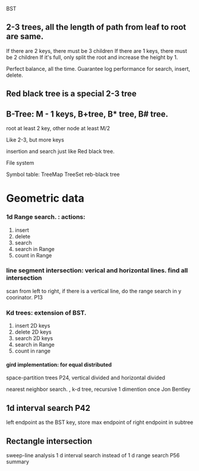 BST

## 2-3 trees, all the length of path from leaf to root are same.
If there are 2 keys, there must be 3 children
If there are 1 keys, there must be 2 children
If it's full, only split the root and increase the height by 1.

Perfect balance, all the time.
Guarantee log performance for search, insert, delete.

## Red black tree is a special 2-3 tree

## B-Tree: M - 1 keys, B+tree, B* tree, B# tree.

root at least 2 key, other node at least M/2

Like 2-3, but more keys

insertion and search just like Red black tree.

File system

Symbol table: TreeMap TreeSet reb-black tree

# Geometric data

### 1d Range search. : actions:
1. insert
2. delete
3. search
4. search in Range
5. count in Range

### line segment intersection: verical and horizontal lines. find all intersection
scan from left to right, if there is a vertical line, do the range search in y coorinator. P13

### Kd trees: extension of BST.
1. insert 2D keys
2. delete 2D keys
3. search 2D keys
4. search in Range
5. count in range

#### gird implementation: for equal distributed

space-partition trees  P24, vertical divided and horizontal divided

nearest neighbor search. , k-d tree, recursive 1 dimention once  Jon Bentley

## 1d interval search P42
left endpoint as the BST key, store max endpoint of right endpoint in subtree

## Rectangle intersection
sweep-line analysis
1 d interval search instead of 1 d range search
P56 summary
